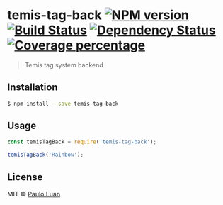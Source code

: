 # temis-tag-back [![NPM version][npm-image]][npm-url] [![Build Status][travis-image]][travis-url] [![Dependency Status][daviddm-image]][daviddm-url] [![Coverage percentage][coveralls-image]][coveralls-url]
> Temis tag system backend

## Installation

```sh
$ npm install --save temis-tag-back
```

## Usage

```js
const temisTagBack = require('temis-tag-back');

temisTagBack('Rainbow');
```
## License

MIT © [Paulo Luan]()


[npm-image]: https://badge.fury.io/js/temis-tag-back.svg
[npm-url]: https://npmjs.org/package/temis-tag-back
[travis-image]: https://travis-ci.org/sjcdigital/temis-tag-back.svg?branch=master
[travis-url]: https://travis-ci.org/sjcdigital/temis-tag-back
[daviddm-image]: https://david-dm.org/sjcdigital/temis-tag-back.svg?theme=shields.io
[daviddm-url]: https://david-dm.org/sjcdigital/temis-tag-back
[coveralls-image]: https://coveralls.io/repos/sjcdigital/temis-tag-back/badge.svg
[coveralls-url]: https://coveralls.io/r/sjcdigital/temis-tag-back
